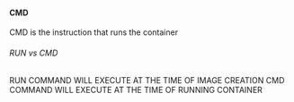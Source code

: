 #### CMD

CMD is the instruction that runs the container


###### RUN vs CMD

RUN COMMAND WILL EXECUTE AT THE TIME OF IMAGE CREATION
CMD COMMAND WILL EXECUTE AT THE TIME OF RUNNING CONTAINER
